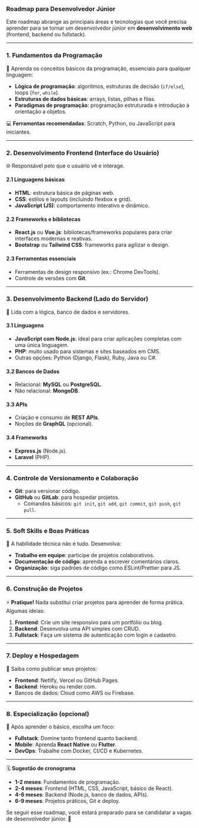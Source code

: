 ### **Roadmap para Desenvolvedor Júnior**  

Este roadmap abrange as principais áreas e tecnologias que você precisa aprender para se tornar um desenvolvedor júnior em **desenvolvimento web** (frontend, backend ou fullstack).

---

### **1. Fundamentos da Programação**  
🔑 Aprenda os conceitos básicos da programação, essenciais para qualquer linguagem:  
- **Lógica de programação**: algoritmos, estruturas de decisão (`if/else`), loops (`for`, `while`).  
- **Estruturas de dados básicas**: arrays, listas, pilhas e filas.  
- **Paradigmas de programação**: programação estruturada e introdução à orientação a objetos.

💻 **Ferramentas recomendadas**: Scratch, Python, ou JavaScript para iniciantes.

---

### **2. Desenvolvimento Frontend (Interface do Usuário)**  
🌐 Responsável pelo que o usuário vê e interage.  

#### **2.1 Linguagens básicas**  
- **HTML**: estrutura básica de páginas web.  
- **CSS**: estilos e layouts (incluindo flexbox e grid).  
- **JavaScript (JS)**: comportamento interativo e dinâmico.  

#### **2.2 Frameworks e bibliotecas**  
- **React.js** ou **Vue.js**: bibliotecas/frameworks populares para criar interfaces modernas e reativas.  
- **Bootstrap** ou **Tailwind CSS**: frameworks para agilizar o design.

#### **2.3 Ferramentas essenciais**  
- Ferramentas de design responsivo (ex.: Chrome DevTools).  
- Controle de versões com **Git**.

---

### **3. Desenvolvimento Backend (Lado do Servidor)**  
🔧 Lida com a lógica, banco de dados e servidores.

#### **3.1 Linguagens**  
- **JavaScript com Node.js**: ideal para criar aplicações completas com uma única linguagem.  
- **PHP**: muito usado para sistemas e sites baseados em CMS.  
- Outras opções: Python (Django, Flask), Ruby, Java ou C#.  

#### **3.2 Bancos de Dados**  
- Relacional: **MySQL** ou **PostgreSQL**.  
- Não relacional: **MongoDB**.

#### **3.3 APIs**  
- Criação e consumo de **REST APIs**.  
- Noções de **GraphQL** (opcional).

#### **3.4 Frameworks**  
- **Express.js** (Node.js).  
- **Laravel** (PHP).  

---

### **4. Controle de Versionamento e Colaboração**  
- **Git**: para versionar código.  
- **GitHub** ou **GitLab**: para hospedar projetos.  
  - Comandos básicos: `git init`, `git add`, `git commit`, `git push`, `git pull`.  

---

### **5. Soft Skills e Boas Práticas**  
🔑 A habilidade técnica não é tudo. Desenvolva:  
- **Trabalho em equipe**: participe de projetos colaborativos.  
- **Documentação de código**: aprenda a escrever comentários claros.  
- **Organização**: siga padrões de código como ESLint/Prettier para JS.  

---

### **6. Construção de Projetos**  
⚡ **Pratique!** Nada substitui criar projetos para aprender de forma prática. Algumas ideias:  
1. **Frontend**: Crie um site responsivo para um portfólio ou blog.  
2. **Backend**: Desenvolva uma API simples com CRUD.  
3. **Fullstack**: Faça um sistema de autenticação com login e cadastro.  

---

### **7. Deploy e Hospedagem**  
🔗 Saiba como publicar seus projetos:  
- **Frontend**: Netlify, Vercel ou GitHub Pages.  
- **Backend**: Heroku ou render.com.  
- Bancos de dados: Cloud como AWS ou Firebase.

---

### **8. Especialização (opcional)**  
🎯 Após aprender o básico, escolha um foco:  
- **Fullstack**: Domine tanto frontend quanto backend.  
- **Mobile**: Aprenda **React Native** ou **Flutter**.  
- **DevOps**: Trabalhe com Docker, CI/CD e Kubernetes.  

--- 

🗓️ **Sugestão de cronograma**  
- **1-2 meses**: Fundamentos de programação.  
- **2-4 meses**: Frontend (HTML, CSS, JavaScript, básico de React).  
- **4-6 meses**: Backend (Node.js, banco de dados, APIs).  
- **6-9 meses**: Projetos práticos, Git e deploy.

Se seguir esse roadmap, você estará preparado para se candidatar a vagas de desenvolvedor júnior. 🚀  
